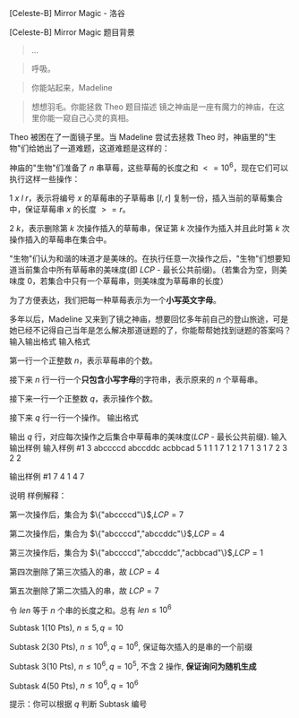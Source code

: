 



[Celeste-B] Mirror Magic - 洛谷














[Celeste-B] Mirror Magic
题目背景
> ...

> 呼吸。

> 你能站起来，Madeline

> 想想羽毛。你能拯救 Theo
题目描述
镜之神庙是一座有魔力的神庙，在这里你能一窥自己心灵的真相。

Theo 被困在了一面镜子里。当 Madeline 尝试去拯救 Theo 时，神庙里的"生物"们给她出了一道难题，这道难题是这样的：

神庙的"生物"们准备了 $n$ 串草莓，这些草莓的长度之和 $<= 10^6$，现在它们可以执行这样一些操作：

$1\ x\ l\ r$，表示将编号 $x$ 的草莓串的子草莓串 $[l,r]$ 复制一份，插入当前的草莓集合中，保证草莓串 $x$ 的长度 $>=r$。

$2\ k$，表示删除第 $k$ 次操作插入的草莓串，保证第 $k$ 次操作为插入并且此时第 $k$ 次操作插入的草莓串在集合中。

"生物"们认为和谐的味道才是美味的。在执行任意一次操作之后，"生物"们想要知道当前集合中所有草莓串的美味度(即 $LCP$ - 最长公共前缀)。（若集合为空，则美味度 $0$，若集合中只有一个草莓串，则美味度为草莓串的长度）

为了方便表达，我们把每一种草莓表示为一个**小写英文字母**。

多年以后，Madeline 又来到了镜之神庙，想要回忆多年前自己的登山旅途，可是她已经不记得自己当年是怎么解决那道谜题的了，你能帮帮她找到谜题的答案吗？
输入输出格式
输入格式

第一行一个正整数 $n$，表示草莓串的个数。

接下来 $n$ 行一行一个**只包含小写字母**的字符串，表示原来的 $n$ 个草莓串。

接下来一行一个正整数 $q$，表示操作个数。

接下来 $q$ 行一行一个操作。
输出格式

输出 $q$ 行，对应每次操作之后集合中草莓串的美味度($LCP$ - 最长公共前缀).
输入输出样例
输入样例 #1
3
abccccd
abccddc
acbbcad
5
1 1 1 7
1 2 1 7
1 3 1 7
2 3
2 2

输出样例 #1
7
4
1
4
7

说明
样例解释：

第一次操作后，集合为 $\{"abccccd"\}$,$LCP=7$

第二次操作后，集合为 $\{"abccccd","abccddc"\}$,$LCP=4$

第三次操作后，集合为 $\{"abccccd","abccddc","acbbcad"\}$,$LCP=1$

第四次删除了第三次插入的串，故 $LCP=4$

第五次删除了第二次插入的串，故 $LCP=7$

令 $len$ 等于 $n$ 个串的长度之和。总有 $len \leq 10^6$

Subtask $1$($10$ Pts), $n \leq 5, q = 10$

Subtask $2$($30$ Pts), $n \leq 10^6, q = 10^6$, 保证每次插入的是串的一个前缀

Subtask $3$($10$ Pts), $n \leq 10^6, q = 10^5$, 不含 $2$ 操作, **保证询问为随机生成**

Subtask $4$($50$ Pts), $n \leq 10^6, q = 10^6$

提示：你可以根据 $q$ 判断 Subtask 编号








